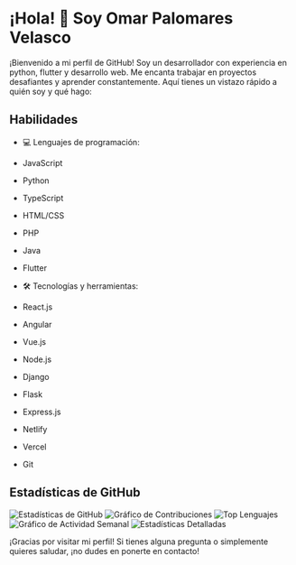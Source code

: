 # ¡Hola! 👋 Soy Omar Palomares Velasco

¡Bienvenido a mi perfil de GitHub! Soy un desarrollador con experiencia en python, flutter y desarrollo web. Me encanta trabajar en proyectos desafiantes y aprender constantemente. Aquí tienes un vistazo rápido a quién soy y qué hago:

## Habilidades
- 💻 Lenguajes de programación:
- JavaScript
- Python
- TypeScript
- HTML/CSS
- PHP
- Java
- Flutter
  
- 🛠️ Tecnologías y herramientas: 
- React.js
- Angular
- Vue.js
- Node.js
- Django
- Flask
- Express.js
- Netlify
- Vercel
- Git


## Estadísticas de GitHub
![Estadísticas de GitHub](https://github-readme-stats.vercel.app/api?username=omarPVP123131&show_icons=true&count_private=true)
![Gráfico de Contribuciones](https://github-readme-streak-stats.herokuapp.com/?user=omarPVP123131)
![Top Lenguajes](https://github-readme-stats.vercel.app/api/top-langs/?username=omarPVP123131)
![Gráfico de Actividad Semanal](https://github-readme-stats.vercel.app/api/wakatime?username=omarPVP123131)
![Estadísticas Detalladas](https://github-profile-summary-cards.vercel.app/api/cards/profile-details?username=omarPVP123131&theme=dracula)

¡Gracias por visitar mi perfil! Si tienes alguna pregunta o simplemente quieres saludar, ¡no dudes en ponerte en contacto!
